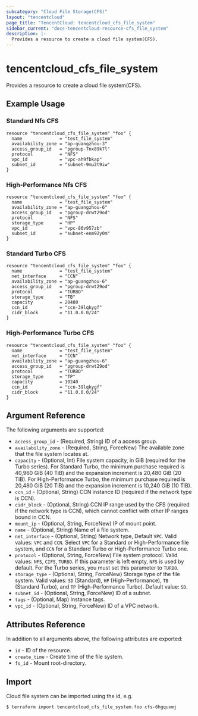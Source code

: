 ```yaml
---
subcategory: "Cloud File Storage(CFS)"
layout: "tencentcloud"
page_title: "TencentCloud: tencentcloud_cfs_file_system"
sidebar_current: "docs-tencentcloud-resource-cfs_file_system"
description: |-
  Provides a resource to create a cloud file system(CFS).
---
```


# tencentcloud_cfs_file_system

Provides a resource to create a cloud file system(CFS).

## Example Usage

### Standard Nfs CFS

```hcl
resource "tencentcloud_cfs_file_system" "foo" {
  name              = "test_file_system"
  availability_zone = "ap-guangzhou-3"
  access_group_id   = "pgroup-7nx89k7l"
  protocol          = "NFS"
  vpc_id            = "vpc-ah9fbkap"
  subnet_id         = "subnet-9mu2t9iw"
}
```

### High-Performance Nfs CFS

```hcl
resource "tencentcloud_cfs_file_system" "foo" {
  name              = "test_file_system"
  availability_zone = "ap-guangzhou-6"
  access_group_id   = "pgroup-drwt29od"
  protocol          = "NFS"
  storage_type      = "HP"
  vpc_id            = "vpc-86v957zb"
  subnet_id         = "subnet-enm92y0m"
}
```

### Standard Turbo CFS

```hcl
resource "tencentcloud_cfs_file_system" "foo" {
  name              = "test_file_system"
  net_interface     = "CCN"
  availability_zone = "ap-guangzhou-6"
  access_group_id   = "pgroup-drwt29od"
  protocol          = "TURBO"
  storage_type      = "TB"
  capacity          = 20480
  ccn_id            = "ccn-39lqkygf"
  cidr_block        = "11.0.0.0/24"
}
```

### High-Performance Turbo CFS

```hcl
resource "tencentcloud_cfs_file_system" "foo" {
  name              = "test_file_system"
  net_interface     = "CCN"
  availability_zone = "ap-guangzhou-6"
  access_group_id   = "pgroup-drwt29od"
  protocol          = "TURBO"
  storage_type      = "TP"
  capacity          = 10240
  ccn_id            = "ccn-39lqkygf"
  cidr_block        = "11.0.0.0/24"
}
```

## Argument Reference

The following arguments are supported:

* `access_group_id` - (Required, String) ID of a access group.
* `availability_zone` - (Required, String, ForceNew) The available zone that the file system locates at.
* `capacity` - (Optional, Int) File system capacity, in GiB (required for the Turbo series). For Standard Turbo, the minimum purchase required is 40,960 GiB (40 TiB) and the expansion increment is 20,480 GiB (20 TiB). For High-Performance Turbo, the minimum purchase required is 20,480 GiB (20 TiB) and the expansion increment is 10,240 GiB (10 TiB).
* `ccn_id` - (Optional, String) CCN instance ID (required if the network type is CCN).
* `cidr_block` - (Optional, String) CCN IP range used by the CFS (required if the network type is CCN), which cannot conflict with other IP ranges bound in CCN.
* `mount_ip` - (Optional, String, ForceNew) IP of mount point.
* `name` - (Optional, String) Name of a file system.
* `net_interface` - (Optional, String) Network type, Default `VPC`. Valid values: `VPC` and `CCN`. Select `VPC` for a Standard or High-Performance file system, and `CCN` for a Standard Turbo or High-Performance Turbo one.
* `protocol` - (Optional, String, ForceNew) File system protocol. Valid values: `NFS`, `CIFS`, `TURBO`. If this parameter is left empty, `NFS` is used by default. For the Turbo series, you must set this parameter to `TURBO`.
* `storage_type` - (Optional, String, ForceNew) Storage type of the file system. Valid values: `SD` (Standard), `HP` (High-Performance), `TB` (Standard Turbo), and `TP` (High-Performance Turbo). Default value: `SD`.
* `subnet_id` - (Optional, String, ForceNew) ID of a subnet.
* `tags` - (Optional, Map) Instance tags.
* `vpc_id` - (Optional, String, ForceNew) ID of a VPC network.

## Attributes Reference

In addition to all arguments above, the following attributes are exported:

* `id` - ID of the resource.
* `create_time` - Create time of the file system.
* `fs_id` - Mount root-directory.



## Import

Cloud file system can be imported using the id, e.g.

```
$ terraform import tencentcloud_cfs_file_system.foo cfs-6hgquxmj
```

